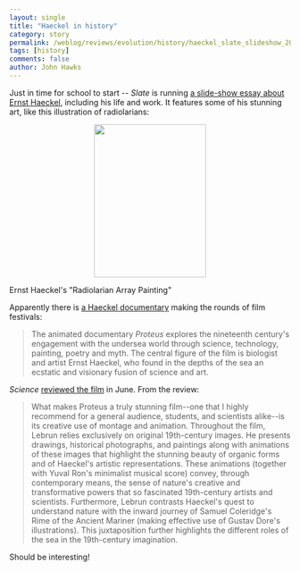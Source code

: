 ```yaml
---
layout: single 
title: "Haeckel in history" 
category: story
permalink: /weblog/reviews/evolution/history/haeckel_slate_slideshow_2005.html
tags: [history] 
comments: false 
author: John Hawks 
---
```



<p>
Just in time for school to start -- <i>Slate</i> is running <a href="http://www.slate.com/id/2124625/">a slide-show essay about Ernst Haeckel</a>, including his life and work. It features some of his stunning art, like this illustration of radiolarians: 
</p>

<div style="text-align: center;">
<img src="/graphics/haeckel_radiolarians.jpg" height="274" width="200" /> </div>

<p class="caption">Ernst Haeckel's "Radiolarian Array Painting"</p>

<p>
Apparently there is <a href="http://www.imdb.com/title/tt0391407/?fr=c2l0ZT1kZnx0dD0xfGZiPXV8cG49MHxrdz0xfHE9cHJvdGV1c3xmdD0xfG14PTIwfGxtPTUwMHxjbz0xfGh0bWw9MXxubT0x;fc=3;ft=23;fm=1">a Haeckel documentary</a> making the rounds of film festivals: 
</p>

<blockquote>The animated documentary <i>Proteus</i> explores the nineteenth century's engagement with the undersea world through science, technology, painting, poetry and myth. The central figure of the film is biologist and artist Ernst Haeckel, who found in the depths of the sea an ecstatic and visionary fusion of science and art. </blockquote>

<i>Science</i> <a href="http://www.sciencemag.org/cgi/content/full/308/5729/1746">reviewed the film</a> in June. From the review: 
</p>

<blockquote>What makes Proteus a truly stunning film--one that I highly recommend for a general audience, students, and scientists alike--is its creative use of montage and animation. Throughout the film, Lebrun relies exclusively on original 19th-century images. He presents drawings, historical photographs, and paintings along with animations of these images that highlight the stunning beauty of organic forms and of Haeckel's artistic representations. These animations (together with Yuval Ron's minimalist musical score) convey, through contemporary means, the sense of nature's creative and transformative powers that so fascinated 19th-century artists and scientists. Furthermore, Lebrun contrasts Haeckel's quest to understand nature with the inward journey of Samuel Coleridge's Rime of the Ancient Mariner (making effective use of Gustav Dore's illustrations). This juxtaposition further highlights the different roles of the sea in the 19th-century imagination.</blockquote>

<p>
Should be interesting!
</p>


